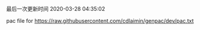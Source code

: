 最后一次更新时间 2020-03-28 04:35:02
	
pac file for https://raw.githubusercontent.com/cdlaimin/genpac/dev/pac.txt

